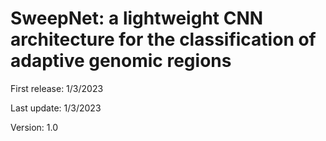# SweepNet: a lightweight CNN architecture for the classification of adaptive genomic regions

First release: 1/3/2023

Last update: 1/3/2023

Version: 1.0



